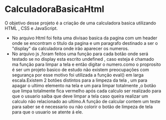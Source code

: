 # CalculadoraBasicaHtml
O objetivo desse projeto é a criação de uma calculadora basica utilizando HTML , CSS e JavaScript.

- No arquivo Html foi feita uma divisao basica da pagina com um header onde se encontram o titulo da pagina e um paragrafo destinado a ser o "display" da calculadora onde irão aparecer os numeros.
- No arquivo js ,foram feitos uma função para cada botão onde será testado se no display esta escrito undefined , caso esteja é chamado ma função para limpar a tela e então digitar o numero.como o proprosito é ser um projeto basico de estudo não existem preocupações com segurança por esse motivo foi utilizada a função eval() em larga escala.Existem 2 botões distintos para a limpeza da tela , um para apagar o ultimo elemento na tela e um para limpar totalmente ,o botão que limpa totalmente fica vermelho após cada calculo ser realizado para que o usuario saiba que deve limpar a tela caso queira realizar um calculo não relacionado ao ultimo.A função de calcular contem um teste para saber se é necessario ou não colorir o botão de limpeza de tela para que o usuario se atente á ele.
